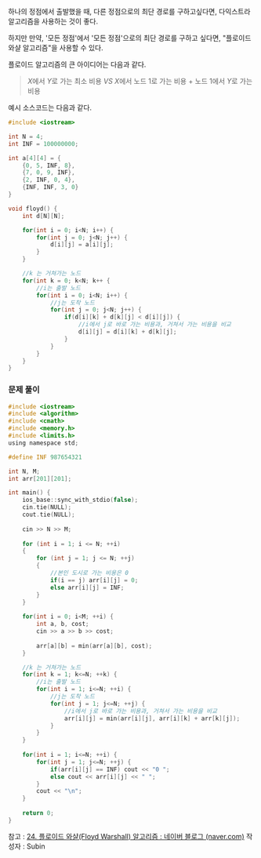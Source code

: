 하나의 정점에서 출발했을 때, 다른 정점으로의 최단 경로를 구하고싶다면, 다익스트라 알고리즘을 사용하는 것이 좋다.

하지만 만약, '모든 정점'에서 '모든 정점'으로의 최단 경로를 구하고 싶다면, "플로이드 와샬 알고리즘"을 사용할 수 있다.

플로이드 알고리즘의 큰 아이디어는 다음과 같다.

>$X$에서 $Y$로 가는 최소 비용 $VS$ $X$에서 노드 1로 가는 비용 + 노드 1에서 $Y$로 가는 비용

예시 소스코드는 다음과 같다.

```c
#include <iostream>

int N = 4;
int INF = 100000000;

int a[4][4] = {
    {0, 5, INF, 8},
    {7, 0, 9, INF},
    {2, INF, 0, 4},
    {INF, INF, 3, 0}
}

void floyd() {
	int d[N][N];

	for(int i = 0; i<N; i++) {
		for(int j = 0; j<N; j++) {
			d[i][j] = a[i][j];
		}
	}

	//k 는 거쳐가는 노드
	for(int k = 0; k<N; k++ {
		//i는 출발 노드
		for(int i = 0; i<N; i++) {
			//j는 도착 노드
			for(int j = 0; j<N; j++) {
				if(d[i][k] + d[k][j] < d[i][j]) {
					//i에서 j로 바로 가는 비용과, 거쳐서 가는 비용을 비교
					d[i][j] = d[i][k] + d[k][j];
				}
			}
		}
	}
}
```

### 문제 풀이

```c
#include <iostream>
#include <algorithm>
#include <cmath>
#include <memory.h>
#include <limits.h>
using namespace std;

#define INF 987654321

int N, M;
int arr[201][201];

int main() {
    ios_base::sync_with_stdio(false);
    cin.tie(NULL);
    cout.tie(NULL);
    
    cin >> N >> M;
    
    for (int i = 1; i <= N; ++i)
    {
        for (int j = 1; j <= N; ++j)
        {
            //본인 도시로 가는 비용은 0
            if(i == j) arr[i][j] = 0;
            else arr[i][j] = INF;
        }
    }
    
    for(int i = 0; i<M; ++i) {
        int a, b, cost;
        cin >> a >> b >> cost;
        
        arr[a][b] = min(arr[a][b], cost);
    }

    //k 는 거쳐가는 노드
	for(int k = 1; k<=N; ++k) {
		//i는 출발 노드
		for(int i = 1; i<=N; ++i) {
			//j는 도착 노드
			for(int j = 1; j<=N; ++j) {
				//i에서 j로 바로 가는 비용과, 거쳐서 가는 비용을 비교
				arr[i][j] = min(arr[i][j], arr[i][k] + arr[k][j]);
			}
		}
	}
	
	for(int i = 1; i<=N; ++i) {
	    for(int j = 1; j<=N; ++j) {
	        if(arr[i][j] == INF) cout << "0 ";
	        else cout << arr[i][j] << " ";
	    }
	    cout << "\n";
	}
    
    return 0;
}
```

참고 : [24. 플로이드 와샬(Floyd Warshall) 알고리즘 : 네이버 블로그 (naver.com)](https://blog.naver.com/PostView.nhn?blogId=ndb796&logNo=221234427842)
작성자 : Subin